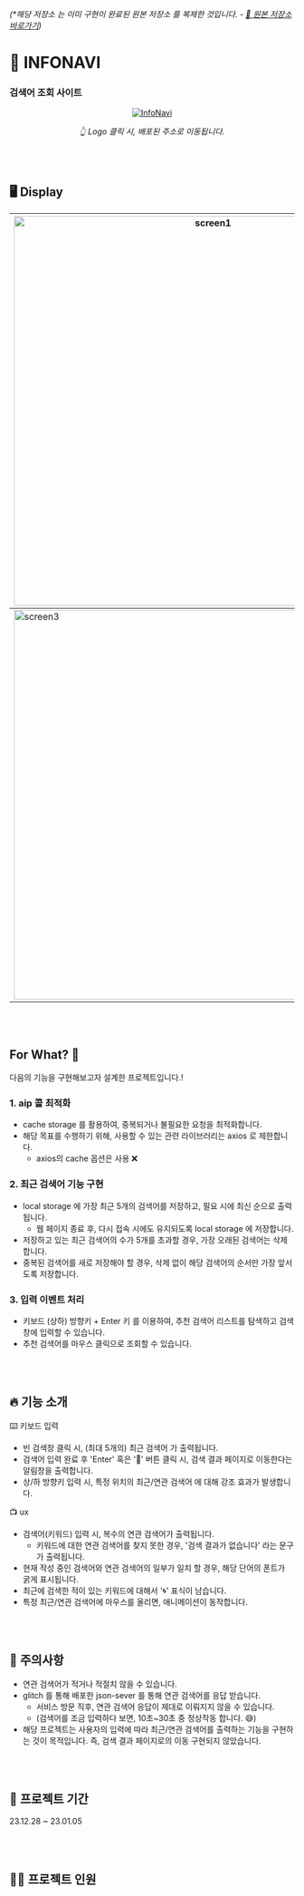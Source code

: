 _(\*해당 저장소 는 이미 구현이 완료된 원본 저장소 를 복제한 것입니다. - [🔗 원본 저장소 바로가기](https://github.com/secondflow02/InfoNavi))_

# 🦋 INFONAVI

### 검색어 조회 사이트

<div align="center">

[![InfoNavi](https://github.com/secondflow02/InfoNavi/assets/50646145/9606f890-9783-4040-9008-97599edf9d63)](https://info-navi.vercel.app/ 'INFONAVI')

_👆 Logo 클릭 시, 배포된 주소로 이동됩니다._

</div>

<br/>
<br/>

## 🖥️ Display

<div align="center">

| <img width="688" alt="screen1" src="https://github.com/secondflow02/InfoNavi/assets/50646145/dcafe523-03e7-4bfd-9a11-9c52b6b230a6"> | <img width="688" alt="screen2" src="https://github.com/secondflow02/InfoNavi/assets/50646145/9adf8254-bbc9-4acc-bfb2-eabf5925d7f3"> |
| ----------------------------------------------------------------------------------------------------------------------------------- | ----------------------------------------------------------------------------------------------------------------------------------- |
| <img width="688" alt="screen3" src="https://github.com/secondflow02/InfoNavi/assets/50646145/4f7158d1-bfc1-40a5-9b1f-5a00edc4c6df"> | <img width="688" alt="screen4" src="https://github.com/secondflow02/InfoNavi/assets/50646145/d71af604-9d48-402d-873b-5bde158c0e5a"> |

</div>
<br/>
<br/>

## For What? 🤔

다음의 기능을 구현해보고자 설계한 프로젝트입니다.!

### 1. aip 콜 최적화

- cache storage 를 활용하여, 중복되거나 불필요한 요청을 최적화합니다.
- 해당 목표를 수행하기 위해, 사용할 수 있는 관련 라이브러리는 axios 로 제한합니다.
  - axios의 cache 옵션은 사용 ❌

### 2. 최근 검색어 기능 구현

- local storage 에 가장 최근 5개의 검색어를 저장하고, 필요 시에 최신 순으로 출력됩니다.
  - 웹 페이지 종료 후, 다시 접속 시에도 유지되도록 local storage 에 저장합니다.
- 저장하고 있는 최근 검색어의 수가 5개를 초과할 경우, 가장 오래된 검색어는 삭제합니다.
- 중복된 검색어를 새로 저장해야 할 경우, 삭제 없이 해당 검색어의 순서만 가장 앞서도록 저장합니다.

### 3. 입력 이벤트 처리

- 키보드 (상하) 방향키 + Enter 키 를 이용하여, 추천 검색어 리스트를 탐색하고 검색창에 입력할 수 있습니다.
- 추천 검색어를 마우스 클릭으로 조회할 수 있습니다.

<br/>
<br/>

## 🔥 기능 소개

⌨️ 키보드 입력

- 빈 검색창 클릭 시, (최대 5개의) 최근 검색어 가 출력됩니다.
- 검색어 입력 완료 후 'Enter' 혹은 '🔎' 버튼 클릭 시, 검색 결과 페이지로 이동한다는 알림창을 출력합니다.
- 상/하 방향키 입력 시, 특정 위치의 최근/연관 검색어 에 대해 강조 효과가 발생합니다.

📺 ux

- 검색어(키워드) 입력 시, 복수의 연관 검색어가 출력됩니다.
  - 키워드에 대한 연관 검색어를 찾지 못한 경우, '검색 결과가 없습니다' 라는 문구가 출력됩니다.
- 현재 작성 중인 검색어와 연관 검색어의 일부가 일치 할 경우, 해당 단어의 폰트가 굵게 표시됩니다.
- 최근에 검색한 적이 있는 키워드에 대해서 '🌀' 표식이 남습니다.
- 특정 최근/연관 검색어에 마우스를 올리면, 애니메이션이 동작합니다.

<br/>
<br/>

## 🚨 주의사항

- 연관 검색어가 적거나 적절치 않을 수 있습니다.
- glitch 를 통해 배포한 json-sever 를 통해 연관 검색어를 응답 받습니다.
  - 서비스 방문 직후, 연관 검색어 응답이 제대로 이뤄지지 않을 수 있습니다.
  - (검색어를 조금 입력하다 보면, 10초~30초 중 정상작동 합니다. 😅)
- 해당 프로젝트는 사용자의 입력에 따라 최근/연관 검색어를 출력하는 기능을 구현하는 것이 목적입니다. 즉, 검색 결과 페이지로의 이동 구현되지 않았습니다.

<br/>
<br/>

## 📅 프로젝트 기간

23.12.28 ~ 23.01.05

<br/>
<br/>

## 👨‍🦲 프로젝트 인원

<br/>
<br/>
